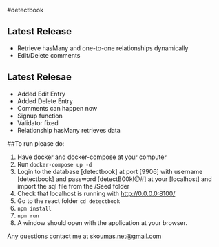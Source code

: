 #detectbook

## Latest Release
- Retrieve hasMany and one-to-one relationships dynamically
- Edit/Delete comments

## Latest Relesae
- Added Edit Entry
- Added Delete Entry
- Comments can happen now
- Signup function
- Validator fixed
- Relationship hasMany retrieves data

##To run please do:
1) Have docker and docker-compose at your computer
2) Run `docker-compose up -d`
3) Login to the database [detectbook] at port [9906] with username [detectbook] and password [detectB00k!@#] at your [localhost] and import the sql file from the /Seed folder
4) Check that localhost is running with http://0.0.0.0:8100/
5) Go to the react folder `cd detectbook`
6) `npm install`
7) `npm run`
8) A window should open with the application at your browser.

Any questions contact me at skoumas.net@gmail.com
